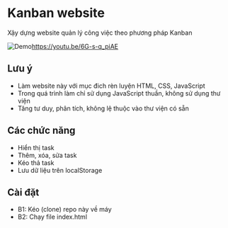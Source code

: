# Kanban website
Xậy dựng website quản lý công việc theo phương pháp Kanban

![Demo](https://www.upsieutoc.com/images/2021/01/16/image4dc87414f25a6b40.png)https://youtu.be/6G-s-q_piAE

## Lưu ý
- Làm website này với mục đich rèn luyện HTML, CSS, JavaScript
- Trong quá trình làm chỉ sử dụng JavaScript thuần, không sử dụng thư viện
- Tăng tư duy, phân tích, không lệ thuộc vào thư viện có sẵn

## Các chức năng
- Hiển thị task
- Thêm, xóa, sửa task
- Kéo thả task
- Lưu dữ liệu trên localStorage

## Cài đặt
- B1: Kéo (clone) repo này về máy
- B2: Chạy file index.html

